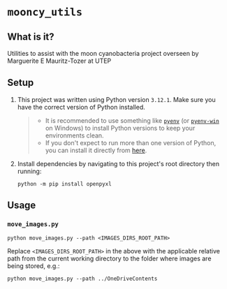 # `mooncy_utils`

## What is it?

Utilities to assist with the moon cyanobacteria project overseen by Marguerite E Mauritz-Tozer at UTEP

## Setup

1. This project was written using Python version `3.12.1`. Make sure you have the correct version of Python installed. 
   > * It is recommended to use something like [`pyenv`](https://github.com/pyenv/pyenv) (or [`pyenv-win`](https://github.com/pyenv-win/pyenv-win) on Windows) to install Python versions to keep your environments clean.
   > * If you don't expect to run more than one version of Python, you can install it directly from [here](https://www.python.org/downloads/release/python-3121/).
2. Install dependencies by navigating to this project's root directory then running:
   ```none
   python -m pip install openpyxl
   ```

## Usage

### `move_images.py`

```none
python move_images.py --path <IMAGES_DIRS_ROOT_PATH>
```

Replace `<IMAGES_DIRS_ROOT_PATH>` in the above with the applicable relative path from the current working directory to the folder where images are being stored, e.g.:

```none
python move_images.py --path ../OneDriveContents
```